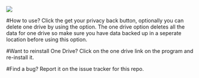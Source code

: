 <html>
<img src="https://i.imgur.com/pIRPZpV.png"></img>
</html>

#How to use?
Click the get your privacy back button, optionally you can delete one drive by using the option. The one drive option deletes all the data for one drive so make sure you have data backed up in a seperate location before using this option.

#Want to reinstall One Drive?
Click on the one drive link on the program and re-install it.

#Find a bug?
Report it on the issue tracker for this repo.
